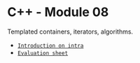 # C++ - Module 08
Templated containers, iterators, algorithms. <br>
- [`Introduction on intra`](https://elearning.intra.42.fr/notions/piscine-c-d08-stl/subnotions)
- [`Evaluation sheet`](https://42evals.me/Cursus/CPP08/)
